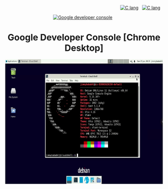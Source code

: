 
<p align="right">
<a href="https://www.debian.org/" target="_blank" rel="noreferrer"><img src="https://i.ibb.co/2yDVKHX/debian-logo-1024x576.png" width="50" height="50" alt="C lang" /></a> &nbsp;
<a href="https://cloud.google.com/architecture/chrome-desktop-remote-on-compute-engine?_ga=2.54915049.-316264778.1626084193#xfce" target="_blank" rel="noreferrer"><img src="https://i.ibb.co/GxFJ3QZ/56bcd786d17db-384x384.png" width="50" height="50" alt="C lang" /></a> &nbsp;
</p>
<p align="center">
<a href="https://console.cloud.google.com/" target="_blank" rel="noreferrer"><img src="https://i.ibb.co/hVbq7bF/unnamed.png" width="50" height="50" alt="Google developer console" /></a> &nbsp;
<h1><center>Google Developer Console [Chrome Desktop]</center></h1>
</p>

</p>
<p align="center">
<a href="https://console.cloud.google.com/" target="_blank" rel="noreferrer"><img src="https://github.com/abdimk/Google-dev-VNC/blob/7090283e25728be63398f52ed09b43ed5380af1e/images/desktop.png" width="600" height="400" alt="Google developer console" /></a> &nbsp;
</p>
